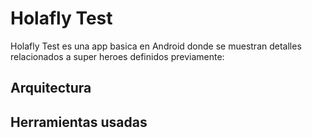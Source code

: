 # Holafly Test
Holafly Test es una app basica en Android donde se muestran detalles relacionados a super heroes definidos previamente:

## Arquitectura

## Herramientas usadas
